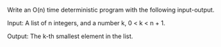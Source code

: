 Write an O(n) time deterministic program with the following input-output.

Input: A list of n integers, and a number k, 0 < k < n + 1.

Output: The k-th smallest element in the list.

